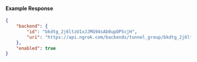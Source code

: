 <!-- Code generated for API Clients. DO NOT EDIT. -->

#### Example Response

```json
{
	"backend": {
		"id": "bkdtg_2j6ltzU1xJJMG94sAb0upOP5cjH",
		"uri": "https://api.ngrok.com/backends/tunnel_group/bkdtg_2j6ltzU1xJJMG94sAb0upOP5cjH"
	},
	"enabled": true
}
```
